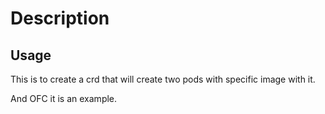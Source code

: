 # Description

## Usage

This is to create a crd that will create two pods with specific image with it.

And OFC it is an example.
